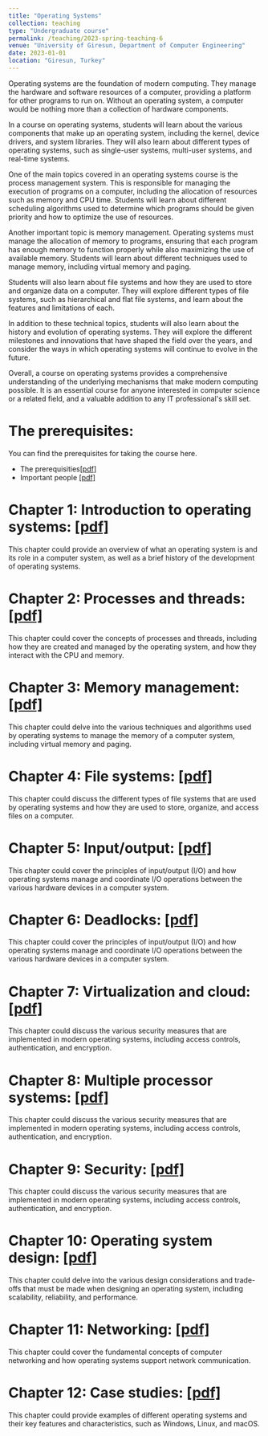 ```yaml
---
title: "Operating Systems"
collection: teaching
type: "Undergraduate course"
permalink: /teaching/2023-spring-teaching-6
venue: "University of Giresun, Department of Computer Engineering"
date: 2023-01-01
location: "Giresun, Turkey"
---
```


Operating systems are the foundation of modern computing. They manage the hardware and software resources of a computer, providing a platform for other programs to run on. Without an operating system, a computer would be nothing more than a collection of hardware components.

In a course on operating systems, students will learn about the various components that make up an operating system, including the kernel, device drivers, and system libraries. They will also learn about different types of operating systems, such as single-user systems, multi-user systems, and real-time systems.

One of the main topics covered in an operating systems course is the process management system. This is responsible for managing the execution of programs on a computer, including the allocation of resources such as memory and CPU time. Students will learn about different scheduling algorithms used to determine which programs should be given priority and how to optimize the use of resources.

Another important topic is memory management. Operating systems must manage the allocation of memory to programs, ensuring that each program has enough memory to function properly while also maximizing the use of available memory. Students will learn about different techniques used to manage memory, including virtual memory and paging.

Students will also learn about file systems and how they are used to store and organize data on a computer. They will explore different types of file systems, such as hierarchical and flat file systems, and learn about the features and limitations of each.

In addition to these technical topics, students will also learn about the history and evolution of operating systems. They will explore the different milestones and innovations that have shaped the field over the years, and consider the ways in which operating systems will continue to evolve in the future.

Overall, a course on operating systems provides a comprehensive understanding of the underlying mechanisms that make modern computing possible. It is an essential course for anyone interested in computer science or a related field, and a valuable addition to any IT professional's skill set.

The prerequisites: 
======
You can find the prerequisites for taking the course here.

* The prerequisities<a href="http://sercankulcu.github.io/assets/teaching/os/0_The_prerequisites.pdf">[pdf]</a>
* Important people <a href="http://sercankulcu.github.io/assets/teaching/os/0_Important_people.pdf">[pdf]</a>

Chapter 1: Introduction to operating systems: <a href="http://sercankulcu.github.io/assets/teaching/os/1_Introduction.pdf">[pdf]</a>
======
This chapter could provide an overview of what an operating system is and its role in a computer system, as well as a brief history of the development of operating systems.

Chapter 2: Processes and threads: <a href="http://sercankulcu.github.io/assets/teaching/os/2_Processes.pdf">[pdf]</a>
======
This chapter could cover the concepts of processes and threads, including how they are created and managed by the operating system, and how they interact with the CPU and memory.

Chapter 3: Memory management: <a href="http://sercankulcu.github.io/assets/teaching/os/3_Memory.pdf">[pdf]</a>
======
This chapter could delve into the various techniques and algorithms used by operating systems to manage the memory of a computer system, including virtual memory and paging.

Chapter 4: File systems: <a href="http://sercankulcu.github.io/assets/teaching/os/4_File.pdf">[pdf]</a>
======

This chapter could discuss the different types of file systems that are used by operating systems and how they are used to store, organize, and access files on a computer.

Chapter 5: Input/output: <a href="http://sercankulcu.github.io/assets/teaching/os/5_Input.pdf">[pdf]</a>
======
This chapter could cover the principles of input/output (I/O) and how operating systems manage and coordinate I/O operations between the various hardware devices in a computer system.

Chapter 6: Deadlocks: <a href="http://sercankulcu.github.io/assets/teaching/os/6_Deadlocks.pdf">[pdf]</a>
======
This chapter could cover the principles of input/output (I/O) and how operating systems manage and coordinate I/O operations between the various hardware devices in a computer system.

Chapter 7: Virtualization and cloud: <a href="http://sercankulcu.github.io/assets/teaching/os/7_Virtualization.pdf">[pdf]</a>
======
This chapter could discuss the various security measures that are implemented in modern operating systems, including access controls, authentication, and encryption.

Chapter 8: Multiple processor systems: <a href="http://sercankulcu.github.io/assets/teaching/os/8_Multiple_Processor.pdf">[pdf]</a>
======
This chapter could discuss the various security measures that are implemented in modern operating systems, including access controls, authentication, and encryption.

Chapter 9: Security: <a href="http://sercankulcu.github.io/assets/teaching/os/9_Security.pdf">[pdf]</a>
======
This chapter could discuss the various security measures that are implemented in modern operating systems, including access controls, authentication, and encryption.

Chapter 10: Operating system design: <a href="http://sercankulcu.github.io/assets/teaching/os/10_Design.pdf">[pdf]</a>
======
This chapter could delve into the various design considerations and trade-offs that must be made when designing an operating system, including scalability, reliability, and performance.

Chapter 11: Networking: <a href="http://sercankulcu.github.io/assets/teaching/os/11_Networking.pdf">[pdf]</a>
======
This chapter could cover the fundamental concepts of computer networking and how operating systems support network communication.

Chapter 12: Case studies: <a href="http://sercankulcu.github.io/assets/teaching/os/12_Case.pdf">[pdf]</a>
======
This chapter could provide examples of different operating systems and their key features and characteristics, such as Windows, Linux, and macOS.
